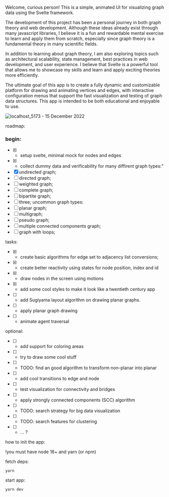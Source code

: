 Welcome, curious person! This is a simple, animated UI for visualizing graph data using the Svelte framework.

The development of this project has been a personal journey in both graph theory and web development. Although these ideas already exist through many javascript libraries, I believe it is a fun and rewardable mental exercise to learn and apply them from scratch, especially since graph theory is a fundamental theory in many scientific fields.

In addition to learning about graph theory, I am also exploring topics such as architectural scalability, state management, best practices in web development, and user experience. I believe that Svelte is a powerful tool that allows me to showcase my skills and learn and apply exciting theories more efficiently.

The ultimate goal of this app is to create a fully dynamic and customizable platform for drawing and animating vertices and edges, with interactive configuration menus that support the fast visualization and testing of graph data structures. This app is intended to be both educational and enjoyable to use.

![localhost_5173 - 15 December 2022](https://user-images.githubusercontent.com/34718184/207974548-eb6db1ea-f912-4257-8751-5d44e96cae22.gif)


roadmap:
### begin:
- [x] - setup svelte, minimal mock for nodes and edges
- [x] - collect dummy data and verificability for many diffirent graph types:"
- [x] undirected graph;
- [ ] directed graph;
- [ ] weighted graph;
- [ ] complete graph;
- [ ] bipartite graph;
- [ ] three;
uncommon graph types:
- [ ] planar graph;
- [ ] multigraph;
- [ ] pseudo graph;
- [ ] multiple connected components graph;
- [ ] graph with loops;

tasks:
- [x] - create basic algorithms for edge set to adjacency list conversions; 
- [x] - create better reactivity using states for node position, index and id
- [x] - draw nodes in the screen using motions
- [x] - add some cool styles to make it look like a twentieth century app
- [ ] - add Sugiyama layout algorithm on drawing planar graphs.
- [ ] - apply planar graph drawing
- [ ] - animate agent traversal

optional:
- [ ] - add support for coloring areas
- [ ] - try to draw some cool stuff  
- [ ] - TODO: find an good algorithm to transform non-planar into planar
- [ ] - add cool transitions to edge and node
- [ ] - test visualization for connectivity and bridges
- [ ] - apply strongly connected components (SCC) algorithm 
- [ ] - TODO: search strategy for big data visualization
- [ ] - TODO: search features for clustering
- [ ] - ... ?

how to init the app:

!you must have node 16+ and yarn (or npm)

fetch deps:
```
yarn
```
start app:
```
yarn dev
```
